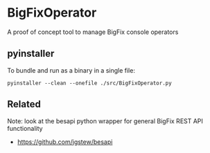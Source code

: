 # BigFixOperator
A proof of concept tool to manage BigFix console operators

## pyinstaller

To bundle and run as a binary in a single file:

`pyinstaller --clean --onefile ./src/BigFixOperator.py`

## Related

Note: look at the besapi python wrapper for general BigFix REST API functionality
- https://github.com/jgstew/besapi
